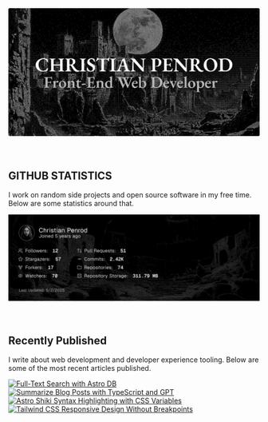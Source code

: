 
<picture>
  <source media="(prefers-color-scheme: dark)" srcset="assets/banner.dark.png?v=06b6f07f-9175-4e59-9e4d-b659ace2351c" width="843px" />
  <source media="(prefers-color-scheme: light)" srcset="assets/banner.light.png?v=06b6f07f-9175-4e59-9e4d-b659ace2351c" width="843px" />
  <img src="assets/banner.dark.png?v=06b6f07f-9175-4e59-9e4d-b659ace2351c" alt="Banner" width="843px" />
</picture>
<br />
<br />
<br />
<h2>GITHUB STATISTICS</h2>
<p>I work on random side projects and open source software in my free time. Below are some statistics around that.</p>
<picture>
  <source media="(prefers-color-scheme: dark)" srcset="assets/statistics.dark.png?v=06b6f07f-9175-4e59-9e4d-b659ace2351c" width="843px" />
  <source media="(prefers-color-scheme: light)" srcset="assets/statistics.light.png?v=06b6f07f-9175-4e59-9e4d-b659ace2351c" width="843px" />
  <img src="assets/statistics.dark.png?v=06b6f07f-9175-4e59-9e4d-b659ace2351c" alt="Github Statistics" width="843px" />
</picture>
<br />
<br />
<br />
<h2>Recently Published</h2>
<p>I write about web development and developer experience tooling. Below are some of the most recent articles published.</p>
<a href="https://christianpenrod.com/blog/full-text-search-with-astro-db"><img src="https://christianpenrod.com/blog/full-text-search-with-astro-db.png?v=06b6f07f-9175-4e59-9e4d-b659ace2351c" alt="Full-Text Search with Astro DB" width="421px" /></a>
<a href="https://christianpenrod.com/blog/summarize-blog-posts-with-typescript-and-gpt"><img src="https://christianpenrod.com/blog/summarize-blog-posts-with-typescript-and-gpt.png?v=06b6f07f-9175-4e59-9e4d-b659ace2351c" alt="Summarize Blog Posts with TypeScript and GPT" width="421px" /></a>
<a href="https://christianpenrod.com/blog/astro-shiki-syntax-highlighting-with-css-variables"><img src="https://christianpenrod.com/blog/astro-shiki-syntax-highlighting-with-css-variables.png?v=06b6f07f-9175-4e59-9e4d-b659ace2351c" alt="Astro Shiki Syntax Highlighting with CSS Variables" width="421px" /></a>
<a href="https://christianpenrod.com/blog/tailwindcss-responsive-design-without-breakpoints"><img src="https://christianpenrod.com/blog/tailwindcss-responsive-design-without-breakpoints.png?v=06b6f07f-9175-4e59-9e4d-b659ace2351c" alt="Tailwind CSS Responsive Design Without Breakpoints" width="421px" /></a>

